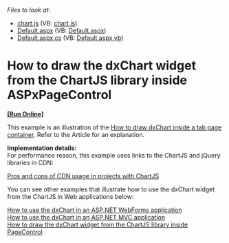 <!-- default file list -->
*Files to look at*:

* [chart.js](./CS/chart.js) (VB: [chart.js](./VB/chart.js))
* [Default.aspx](./CS/Default.aspx) (VB: [Default.aspx](./VB/Default.aspx))
* [Default.aspx.cs](./CS/Default.aspx.cs) (VB: [Default.aspx.vb](./VB/Default.aspx.vb))
<!-- default file list end -->
# How to draw the dxChart widget from the ChartJS library inside ASPxPageControl 
<!-- run online -->
**[[Run Online]](https://codecentral.devexpress.com/e4887/)**
<!-- run online end -->


<p>This example is an illustration of the <a href="https://www.devexpress.com/Support/Center/p/KA18850">How to draw dxChart inside a tab page container</a>. Refer to the Article for an explanation.</p><p><strong>Implementation details:</strong><br />
For performance reason, this example uses links to the ChartJS and jQuery libraries in CDN:</p><p><a href="http://chartjs.devexpress.com/Blog/pros-and-cons-of-cdn-with-chartjs#.UjgTaD9dzoY"><u>Pros and cons of CDN usage in projects with ChartJS</u></a></p><p>You can see other examples that illustrate how to use the dxChart widget from the ChartJS in Web applications below:</p><p><a href="https://www.devexpress.com/Support/Center/p/E4470">How to use the dxChart in an ASP.NET WebForms application</a><u><br />
</u><a href="https://www.devexpress.com/Support/Center/p/E4471">How to use the dxChart in an ASP.NET MVC application</a><u><br />
</u><a href="https://www.devexpress.com/Support/Center/p/E4888">How to draw the dxChart widget from the ChartJS library inside PageControl </a><u></u></p><p><u></u></p>

<br/>


